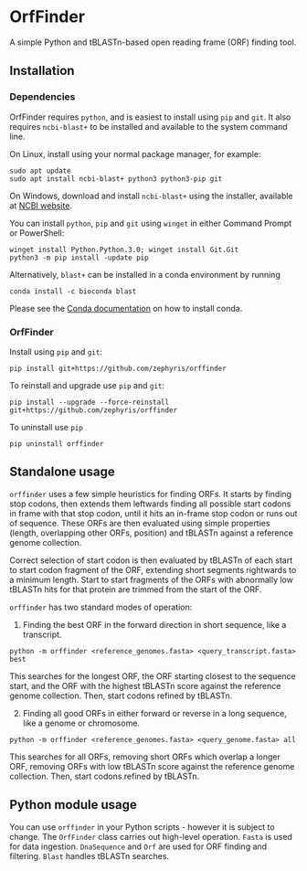 # OrfFinder

A simple Python and tBLASTn-based open reading frame (ORF) finding tool.

## Installation

### Dependencies

OrfFinder requires `python`, and is easiest to install using `pip` and `git`. It also requires `ncbi-blast+` to be installed and available to the system command line.

On Linux, install using your normal package manager, for example:
``` shell
sudo apt update
sudo apt install ncbi-blast+ python3 python3-pip git
```

On Windows, download and install `ncbi-blast+` using the installer, available at [NCBI website](https://ftp.ncbi.nlm.nih.gov/blast/executables/LATEST/).

You can install `python`, `pip` and `git` using `winget` in either Command Prompt or PowerShell:
``` shell
winget install Python.Python.3.0; winget install Git.Git
python3 -m pip install -update pip
```

Alternatively, `blast+` can be installed in a conda environment by running
```shell
conda install -c bioconda blast
```
Please see the [Conda documentation](https://conda.io/projects/conda/en/latest/user-guide/install/index.html) on how to install conda.

### OrfFinder

Install using `pip` and `git`:
``` shell
pip install git+https://github.com/zephyris/orffinder
```

To reinstall and upgrade use `pip` and `git`:
``` shell
pip install --upgrade --force-reinstall git+https://github.com/zephyris/orffinder
```

To uninstall use `pip`
``` shell
pip uninstall orffinder
```

## Standalone usage

`orffinder` uses a few simple heuristics for finding ORFs.
It starts by finding stop codons, then extends them leftwards finding all possible start codons in frame with that stop codon, until it hits an in-frame stop codon or runs out of sequence.
These ORFs are then evaluated using simple properties (length, overlapping other ORFs, position) and tBLASTn against a reference genome collection.

Correct selection of start codon is then evaluated by tBLASTn of each start to start codon fragment of the ORF, extending short segments rightwards to a minimum length.
Start to start fragments of the ORFs with abnormally low tBLASTn hits for that protein are trimmed from the start of the ORF.

`orffinder` has two standard modes of operation:

1. Finding the best ORF in the forward direction in short sequence, like a transcript.
``` shell
python -m orffinder <reference_genomes.fasta> <query_transcript.fasta> best
```
This searches for the longest ORF, the ORF starting closest to the sequence start, and the ORF with the highest tBLASTn score against the reference genome collection. Then, start codons refined by tBLASTn.

2. Finding all good ORFs in either forward or reverse in a long sequence, like a genome or chromosome.
``` shell
python -m orffinder <reference_genomes.fasta> <query_genome.fasta> all
```
This searches for all ORFs, removing short ORFs which overlap a longer ORF, removing ORFs with low tBLASTn score against the reference genome collection. Then, start codons refined by tBLASTn.

## Python module usage

You can use `orffinder` in your Python scripts - however it is subject to change. The `OrfFinder` class carries out high-level operation. `Fasta` is used for data ingestion. `DnaSequence` and `Orf` are used for ORF finding and filtering. `Blast` handles tBLASTn searches.
